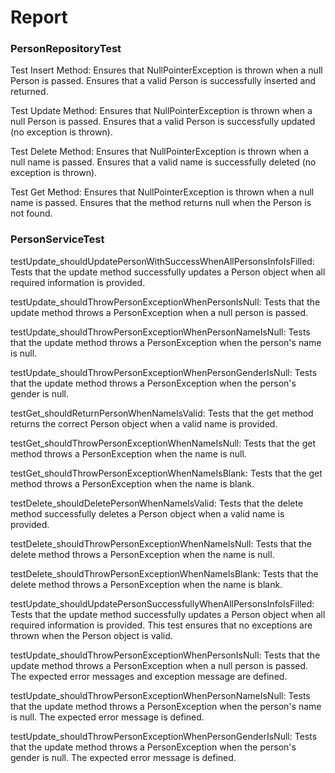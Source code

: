 # Report


### PersonRepositoryTest

Test Insert Method:
Ensures that NullPointerException is thrown when a null Person is passed.
Ensures that a valid Person is successfully inserted and returned.

Test Update Method:
Ensures that NullPointerException is thrown when a null Person is passed.
Ensures that a valid Person is successfully updated (no exception is thrown).

Test Delete Method:
Ensures that NullPointerException is thrown when a null name is passed.
Ensures that a valid name is successfully deleted (no exception is thrown).

Test Get Method:
Ensures that NullPointerException is thrown when a null name is passed.
Ensures that the method returns null when the Person is not found.


### PersonServiceTest
testUpdate_shouldUpdatePersonWithSuccessWhenAllPersonsInfoIsFilled:
Tests that the update method successfully updates a Person object when all required information is provided.

testUpdate_shouldThrowPersonExceptionWhenPersonIsNull:
Tests that the update method throws a PersonException when a null person is passed.

testUpdate_shouldThrowPersonExceptionWhenPersonNameIsNull:
Tests that the update method throws a PersonException when the person's name is null.

testUpdate_shouldThrowPersonExceptionWhenPersonGenderIsNull:
Tests that the update method throws a PersonException when the person's gender is null.

testGet_shouldReturnPersonWhenNameIsValid:
Tests that the get method returns the correct Person object when a valid name is provided.

testGet_shouldThrowPersonExceptionWhenNameIsNull:
Tests that the get method throws a PersonException when the name is null.

testGet_shouldThrowPersonExceptionWhenNameIsBlank:
Tests that the get method throws a PersonException when the name is blank.

testDelete_shouldDeletePersonWhenNameIsValid:
Tests that the delete method successfully deletes a Person object when a valid name is provided.

testDelete_shouldThrowPersonExceptionWhenNameIsNull:
Tests that the delete method throws a PersonException when the name is null.

testDelete_shouldThrowPersonExceptionWhenNameIsBlank:
Tests that the delete method throws a PersonException when the name is blank.

testUpdate_shouldUpdatePersonSuccessfullyWhenAllPersonsInfoIsFilled:
Tests that the update method successfully updates a Person object when all required information is provided.
This test ensures that no exceptions are thrown when the Person object is valid.

testUpdate_shouldThrowPersonExceptionWhenPersonIsNull:
Tests that the update method throws a PersonException when a null person is passed.
The expected error messages and exception message are defined.

testUpdate_shouldThrowPersonExceptionWhenPersonNameIsNull:
Tests that the update method throws a PersonException when the person's name is null.
The expected error message is defined.

testUpdate_shouldThrowPersonExceptionWhenPersonGenderIsNull:
Tests that the update method throws a PersonException when the person's gender is null.
The expected error message is defined.
